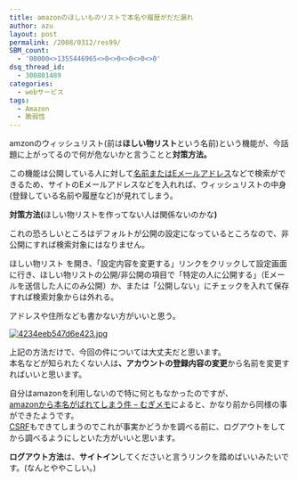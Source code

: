 ```yaml
---
title: amazonのほしいものリストで本名や履歴がだだ漏れ
author: azu
layout: post
permalink: /2008/0312/res99/
SBM_count:
  - '00000<>1355446965<>0<>0<>0<>0<>0'
dsq_thread_id:
  - 300801489
categories:
  - webサービス
tags:
  - Amazon
  - 脆弱性
---
```

<p>amzonのウィッシュリスト(前は<strong>ほしい物リスト</strong>という名前)という機能が、今話題に上がってるので何が危ないかと言うことと<strong>対策方法。</strong></p>
<p>この機能は公開している人に対して<a href="http://www.amazon.co.jp/gp/registry/search.html?ie=UTF8&amp;type=wishlist">名前またはEメールアドレス</a>などで検索ができるため、サイトのEメールアドレスなどを入れれば、<span class="keyword">ウィッシュリスト</span>の中身(登録している名前や履歴など)が見れてしまう。</p>
<p><strong>対策方法(</strong>ほしい物リストを作ってない人は関係ないのかな<strong>)</strong></p>
<p>これの恐ろしいところはデフォルトが公開の設定になっているところなので、非公開にすれば検索対象にはなりません。</p>
<p>ほしい物リスト を開き、「設定内容を変更する」リンクをクリックして設定画面に行き、ほしい物リストの公開/非公開の項目で「特定の人に公開する」（Eメールを送信した人にのみ公開）か、または「公開しない」にチェックを入れて保存すれば検索対象からは外れる。</p>
<p>アドレスや住所なども書かない方がいいと思う。</p>
<p><a href="http://efcl.info/wp-content/uploads/2008/03/4234eeb547d6e423.jpg" title="4234eeb547d6e423.jpg"><img src="http://efcl.info/wp-content/uploads/2008/03/4234eeb547d6e423.thumbnail.jpg" alt="4234eeb547d6e423.jpg" /></a></p>
<p>上記の方法だけで、今回の件については大丈夫だと思います。<br />
本名などが知られたくない人は<strong class="h3color">、アカウントの登録内容の変更</strong><span class="h3color">から名前を変更すればいいと思います。</span></p>
<p>自分はamazonを利用しないので特に何ともなかったのですが、<br />
<a href="http://d.hatena.ne.jp/mugi925/20080312/1205257081">amazonから本名がばれてしまう件 &#8211; むぎメモ</a>によると、かなり前から同様の事ができたようです。<br />
<a href="http://e-words.jp/w/CSRF.html">CSRF</a>もできてしまうのでこれが事実かどうかを調べる前に、ログアウトをしてから調べるようにしといた方がいいと思います。</p>
<p><strong>ログアウト方法</strong>は、<strong>サイトイン</strong>してくださいと言うリンクを踏めばいいみたいです。(なんとややこしい。)</p>
